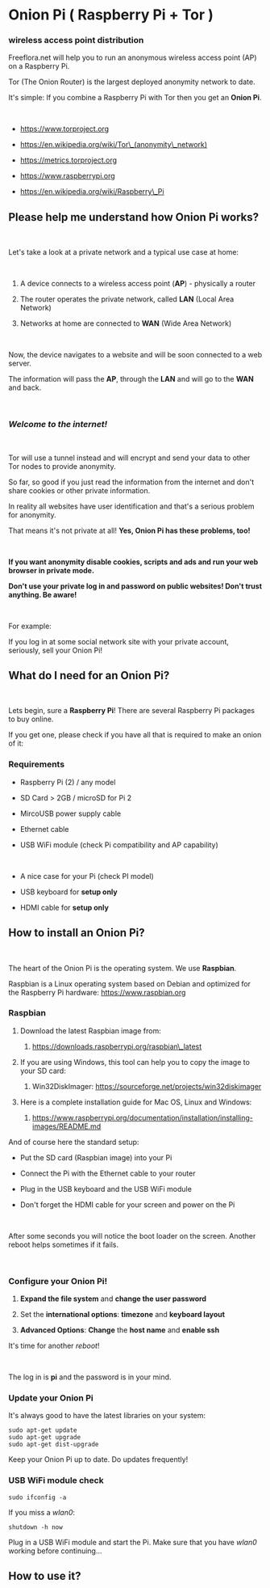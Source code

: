 Onion Pi ( Raspberry Pi + Tor )
===============================

### wireless access point distribution

Freeflora.net will help you to run an anonymous wireless access point (AP) on a
Raspberry Pi.

Tor (The Onion Router) is the largest deployed anonymity network to date.

It's simple: If you combine a Raspberry Pi with Tor then you get an **Onion
Pi**.

 

-   https://www.torproject.org

-   https://en.wikipedia.org/wiki/Tor\_(anonymity\_network)

-   https://metrics.torproject.org

-   https://www.raspberrypi.org

-   https://en.wikipedia.org/wiki/Raspberry\_Pi

Please help me understand how Onion Pi works?
---------------------------------------------

 

Let's take a look at a private network and a typical use case at home:

 

1.  A device connects to a wireless access point (**AP**) - physically a router

2.  The router operates the private network, called **LAN** (Local Area Network)

3.  Networks at home are connected to **WAN** (Wide Area Network)

 

Now, the device navigates to a website and will be soon connected to a web
server.

The information will pass the **AP**, through the **LAN** and will go to the
**WAN** and back.

 

### *Welcome to the internet!*

 

Tor will use a tunnel instead and will encrypt and send your data to other Tor
nodes to provide anonymity.

So far, so good if you just read the information from the internet and don't
share cookies or other private information.

In reality all websites have user identification and that's a serious problem
for anonymity.

That means it's not private at all! **Yes, Onion Pi has these problems, too!**

 

**If you want anonymity disable cookies, scripts and ads and run your web
browser in private mode.**

**Don't use your private log in and password on public websites! Don't trust
anything. Be aware!**

 

For example:

If you log in at some social network site with your private account, seriously,
sell your Onion Pi!

What do I need for an Onion Pi?
-------------------------------

 

Lets begin, sure a **Raspberry Pi**! There are several Raspberry Pi packages to
buy online.

If you get one, please check if you have all that is required to make an onion
of it:

### Requirements

-   Raspberry Pi (2) / any model

-   SD Card \> 2GB / microSD for Pi 2

-   MircoUSB power supply cable

-   Ethernet cable

-   USB WiFi module (check Pi compatibility and AP capability)

 

-   A nice case for your Pi (check PI model)

-   USB keyboard for **setup only**

-   HDMI cable for **setup only**

How to install an Onion Pi?
---------------------------

 

The heart of the Onion Pi is the operating system. We use **Raspbian**.

Raspbian is a Linux operating system based on Debian and optimized for the
Raspberry Pi hardware: https://www.raspbian.org

### Raspbian

1.  Download the latest Raspbian image from:

    1.  https://downloads.raspberrypi.org/raspbian\_latest

2.  If you are using Windows, this tool can help you to copy the image to your
    SD card:

    1.  Win32DiskImager: https://sourceforge.net/projects/win32diskimager

3.  Here is a complete installation guide for Mac OS, Linux and Windows:

    1.  https://www.raspberrypi.org/documentation/installation/installing-images/README.md

And of course here the standard setup:

-   Put the SD card (Raspbian image) into your Pi

-   Connect the Pi with the Ethernet cable to your router

-   Plug in the USB keyboard and the USB WiFi module

-   Don't forget the HDMI cable for your screen and power on the Pi

 

After some seconds you will notice the boot loader on the screen. Another reboot
helps sometimes if it fails.

 

### Configure your Onion Pi!

1.  **Expand the file system** and **change the user password**

2.  Set the **international options**: **timezone** and **keyboard layout**

3.  **Advanced Options**: **Change** the **host name** and **enable ssh**

It's time for another *reboot*!

 

The log in is **pi** and the password is in your mind.

### Update your Onion Pi

It's always good to have the latest libraries on your system:

~~~~~~~~~~~~~~~~~~~~~~~~~~~~~~~~~~~~~~~~~~~~~~~~~~~~~~~~~~~~~~~~~~~~~~~~~~~~~~~~
sudo apt-get update
sudo apt-get upgrade
sudo apt-get dist-upgrade
~~~~~~~~~~~~~~~~~~~~~~~~~~~~~~~~~~~~~~~~~~~~~~~~~~~~~~~~~~~~~~~~~~~~~~~~~~~~~~~~

Keep your Onion Pi up to date. Do updates frequently!

### USB WiFi module check

~~~~~~~~~~~~~~~~~~~~~~~~~~~~~~~~~~~~~~~~~~~~~~~~~~~~~~~~~~~~~~~~~~~~~~~~~~~~~~~~
sudo ifconfig -a
~~~~~~~~~~~~~~~~~~~~~~~~~~~~~~~~~~~~~~~~~~~~~~~~~~~~~~~~~~~~~~~~~~~~~~~~~~~~~~~~

If you miss a *wlan0*:

~~~~~~~~~~~~~~~~~~~~~~~~~~~~~~~~~~~~~~~~~~~~~~~~~~~~~~~~~~~~~~~~~~~~~~~~~~~~~~~~
shutdown -h now
~~~~~~~~~~~~~~~~~~~~~~~~~~~~~~~~~~~~~~~~~~~~~~~~~~~~~~~~~~~~~~~~~~~~~~~~~~~~~~~~

Plug in a USB WiFi module and start the Pi. Make sure that you have *wlan0*
working before continuing...

How to use it?
--------------
